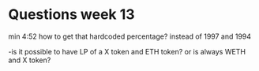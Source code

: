 # Questions week 13

[](https://www.youtube.com/watch?v=1ivHqueaTVo)

min 4:52
how to get that hardcoded percentage? instead of 1997 and 1994

-is it possible to have LP of a X token and ETH token? or is always WETH and X token?
